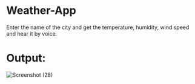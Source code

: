 # Weather-App

Enter the name of the city and get the temperature, humidity, wind speed and hear it by voice.

# Output:

![Screenshot (28)](https://github.com/md-wasimm/Weather-App/assets/89610732/2d1d7395-46d3-46aa-9ca0-ae9bb00d7753)
